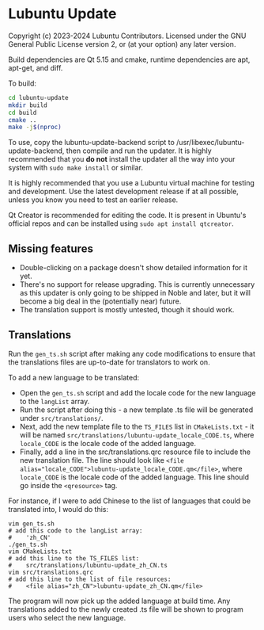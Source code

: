 # Lubuntu Update

Copyright (c) 2023-2024 Lubuntu Contributors. Licensed under the GNU General Public License version 2, or (at your option) any later version.

Build dependencies are Qt 5.15 and cmake, runtime dependencies are apt, apt-get, and diff.

To build:

```bash
cd lubuntu-update
mkdir build
cd build
cmake ..
make -j$(nproc)
```

To use, copy the lubuntu-update-backend script to /usr/libexec/lubuntu-update-backend, then compile and run the updater. It is highly recommended that you **do not** install the updater all the way into your system with `sudo make install` or similar.

It is highly recommended that you use a Lubuntu virtual machine for testing and development. Use the latest development release if at all possible, unless you know you need to test an earlier release.

Qt Creator is recommended for editing the code. It is present in Ubuntu's official repos and can be installed using `sudo apt install qtcreator`.

## Missing features

* Double-clicking on a package doesn't show detailed information for it yet.
* There's no support for release upgrading. This is currently unnecessary as this updater is only going to be shipped in Noble and later, but it will become a big deal in the (potentially near) future.
* The translation support is mostly untested, though it should work.

## Translations

Run the `gen_ts.sh` script after making any code modifications to ensure that the translations files are up-to-date for translators to work on.

To add a new language to be translated:

* Open the `gen_ts.sh` script and add the locale code for the new language to the `langList` array.
* Run the script after doing this - a new template .ts file will be generated under `src/translations/`.
* Next, add the new template file to the `TS_FILES` list in `CMakeLists.txt` - it will be named `src/translations/lubuntu-update_locale_CODE.ts`, where `locale_CODE` is the locale code of the added language.
* Finally, add a line in the src/translations.qrc resource file to include the new translation file. The line should look like `<file alias="locale_CODE">lubuntu-update_locale_CODE.qm</file>`, where `locale_CODE` is the locale code of the added language. This line should go inside the `<qresource>` tag.

For instance, if I were to add Chinese to the list of languages that could be translated into, I would do this:

    vim gen_ts.sh
    # add this code to the langList array:
    #    'zh_CN'
    ./gen_ts.sh
    vim CMakeLists.txt
    # add this line to the TS_FILES list:
    #    src/translations/lubuntu-update_zh_CN.ts
    vim src/translations.qrc
    # add this line to the list of file resources:
    #    <file alias="zh_CN">lubuntu-update_zh_CN.qm</file>

The program will now pick up the added language at build time. Any translations added to the newly created .ts file will be shown to program users who select the new language.
